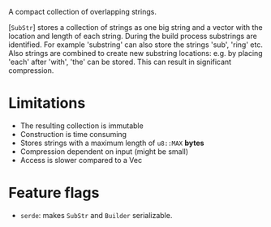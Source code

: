  A compact collection of overlapping strings.

 [`SubStr`] stores a collection of strings as one big string
 and a vector with the location and length of each string.
 During the build process substrings are identified. For example
 'substring' can also store the strings 'sub', 'ring' etc. Also
 strings are combined to create new substring locations: e.g.
 by placing 'each' after 'with', 'the' can be stored. This can
 result in significant compression.

 # Limitations

 - The resulting collection is immutable
 - Construction is time consuming
 - Stores strings with a maximum length of `u8::MAX` **bytes**
 - Compression dependent on input (might be small)
 - Access is slower compared to a Vec

 # Feature flags

 - `serde`: makes `SubStr` and `Builder` serializable.
